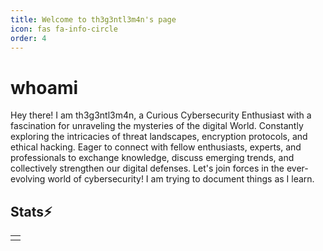 ```yaml
---
title: Welcome to th3g3ntl3m4n's page
icon: fas fa-info-circle
order: 4
---
```


# whoami 

Hey there! I am th3g3ntl3m4n, a Curious Cybersecurity Enthusiast with a fascination for unraveling the mysteries of the digital World. Constantly exploring the intricacies of threat landscapes, encryption protocols, and ethical hacking. Eager to connect with fellow enthusiasts, experts, and professionals to exchange knowledge, discuss emerging trends, and collectively strengthen our digital defenses. Let's join forces in the ever-evolving world of cybersecurity!
I am trying to document things as I learn.


## Stats⚡ 
<table>
  <tr>
    <td>
<script src="https://tryhackme.com/badge/280861"></script>
<script type="text/javascript" src="https://cdnjs.buymeacoffee.com/1.0.0/button.prod.min.js" data-name="bmc-button" data-slug="th3g3ntl3m4nX0" data-color="#FFDD00" data-emoji=""  data-font="Cookie" data-text="Buy me a coffee" data-outline-color="#000000" data-font-color="#000000" data-coffee-color="#ffffff" ></script>
    </td>
  </tr>
</table>
